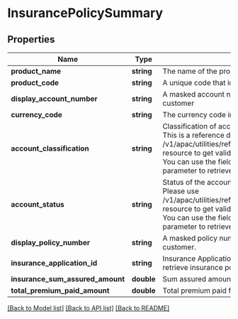 # InsurancePolicySummary

## Properties
Name | Type | Description | Notes
------------ | ------------- | ------------- | -------------
**product_name** | **string** | The name of the product | [optional] 
**product_code** | **string** | A unique code that identifies the product | [optional] 
**display_account_number** | **string** | A masked account number that can be displayed to the customer | [optional] 
**currency_code** | **string** | The currency code in ISO 4217 format | [optional] 
**account_classification** | **string** | Classification of account either as ASSET or LIABILITY. This is a reference data field. Please use /v1/apac/utilities/referenceData/{accountClassification} resource to get valid value of this field with description. You can use the field name as the referenceCode parameter to retrieve the values. | [optional] 
**account_status** | **string** | Status of the account. This is a reference data field. Please use /v1/apac/utilities/referenceData/{accountStatus} resource to get valid value of this field with description. You can use the field name as the referenceCode parameter to retrieve the values. | [optional] 
**display_policy_number** | **string** | A masked policy number that can be displayed to the customer. | 
**insurance_application_id** | **string** | Insurance Application Number. This field is used to retrieve insurance policy details | 
**insurance_sum_assured_amount** | **double** | Sum assured amount of the insurance | [optional] 
**total_premium_paid_amount** | **double** | Total premium paid for the insurance policy | [optional] 

[[Back to Model list]](../../README.md#documentation-for-models) [[Back to API list]](../../README.md#documentation-for-api-endpoints) [[Back to README]](../../README.md)

